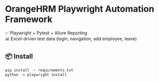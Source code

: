# OrangeHRM Playwright Automation Framework

✅ Playwright + Pytest + Allure Reporting  
📊 Excel-driven test data (login, navigation, add employee, leave)

## 📦 Install

```bash
pip install -r requirements.txt
python -m playwright install
